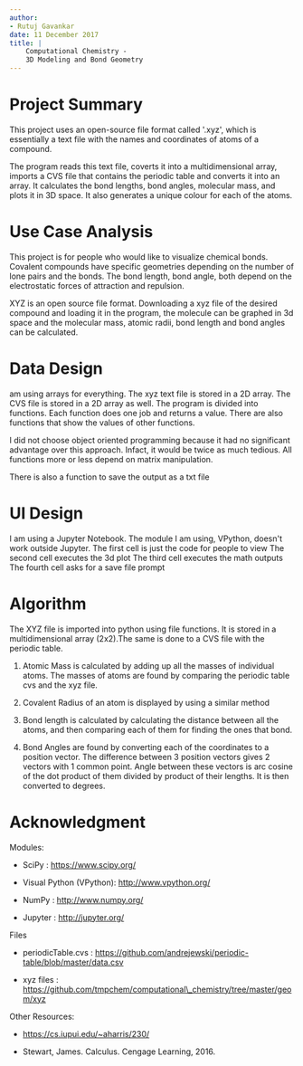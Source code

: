```yaml
---
author:
- Rutuj Gavankar
date: 11 December 2017
title: |
    Computational Chemistry -
    3D Modeling and Bond Geometry
---
```



Project Summary
===============

This project uses an open-source file format called '.xyz', which is
essentially a text file with the names and coordinates of atoms of a
compound.

The program reads this text file, coverts it into a multidimensional
array, imports a CVS file that contains the periodic table and converts
it into an array. It calculates the bond lengths, bond angles, molecular
mass, and plots it in 3D space. It also generates a unique colour for
each of the atoms.

Use Case Analysis
=================

This project is for people who would like to visualize chemical bonds.
Covalent compounds have specific geometries depending on the number of
lone pairs and the bonds. The bond length, bond angle, both depend on
the electrostatic forces of attraction and repulsion.

XYZ is an open source file format. Downloading a xyz file of the desired
compound and loading it in the program, the molecule can be graphed in
3d space and the molecular mass, atomic radii, bond length and bond
angles can be calculated.

Data Design
===========

am using arrays for everything. The xyz text file is stored in a 2D
array. The CVS file is stored in a 2D array as well. The program is
divided into functions. Each function does one job and returns a value.
There are also functions that show the values of other functions.

I did not choose object oriented programming because it had no
significant advantage over this approach. Infact, it would be twice as
much tedious. All functions more or less depend on matrix manipulation.

There is also a function to save the output as a txt file

UI Design
=========

I am using a Jupyter Notebook. The module I am using, VPython, doesn't
work outside Jupyter. The first cell is just the code for people to view
The second cell executes the 3d plot The third cell executes the math
outputs The fourth cell asks for a save file prompt

Algorithm
=========

The XYZ file is imported into python using file functions. It is stored
in a multidimensional array (2x2).The same is done to a CVS file with
the periodic table.

1.  Atomic Mass is calculated by adding up all the masses of individual
    atoms. The masses of atoms are found by comparing the periodic table
    cvs and the xyz file.

2.  Covalent Radius of an atom is displayed by using a similar method

3.  Bond length is calculated by calculating the distance between all
    the atoms, and then comparing each of them for finding the ones that
    bond.

4.  Bond Angles are found by converting each of the coordinates to a
    position vector. The difference between 3 position vectors gives 2
    vectors with 1 common point. Angle between these vectors is arc
    cosine of the dot product of them divided by product of their
    lengths. It is then converted to degrees.

Acknowledgment
==============

Modules:

-   SciPy : https://www.scipy.org/

-   Visual Python (VPython): http://www.vpython.org/

-   NumPy : http://www.numpy.org/

-   Jupyter : http://jupyter.org/

Files

-   periodicTable.cvs :
    https://github.com/andrejewski/periodic-table/blob/master/data.csv

-   xyz files :
    https://github.com/tmpchem/computational\_chemistry/tree/master/geom/xyz

Other Resources:

-   https://cs.iupui.edu/~aharris/230/

-   Stewart, James. Calculus. Cengage Learning, 2016.
